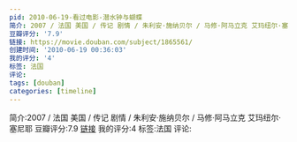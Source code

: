 ```yaml
---
pid: 2010-06-19-看过电影-潜水钟与蝴蝶
简介: 2007 / 法国 美国 / 传记 剧情 / 朱利安·施纳贝尔 / 马修·阿马立克 艾玛纽尔·塞尼耶
豆瓣评分: '7.9'
链接: https://movie.douban.com/subject/1865561/
创建时间: '2010-06-19 00:36:03'
我的评分: '4'
标签: 法国
评论:
tags: [douban]
categories: [timeline]
---
```

简介:2007 / 法国 美国 / 传记 剧情 / 朱利安·施纳贝尔 / 马修·阿马立克 艾玛纽尔·塞尼耶
豆瓣评分:7.9
[链接](https://movie.douban.com/subject/1865561/)
我的评分:4
标签:法国
评论:
